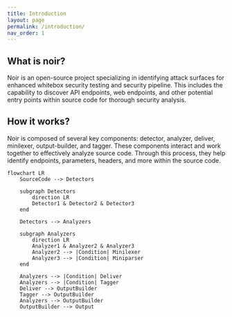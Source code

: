 ```yaml
---
title: Introduction
layout: page
permalink: /introduction/
nav_order: 1
---
```


## What is noir?
Noir is an open-source project specializing in identifying attack surfaces for enhanced whitebox security testing and security pipeline. This includes the capability to discover API endpoints, web endpoints, and other potential entry points within source code for thorough security analysis.

## How it works?

Noir is composed of several key components: detector, analyzer, deliver, minilexer, output-builder, and tagger. These components interact and work together to effectively analyze source code. Through this process, they help identify endpoints, parameters, headers, and more within the source code.

```mermaid
flowchart LR
    SourceCode --> Detectors

    subgraph Detectors
        direction LR
        Detector1 & Detector2 & Detector3
    end

    Detectors --> Analyzers

    subgraph Analyzers
        direction LR
        Analyzer1 & Analyzer2 & Analyzer3
        Analyzer2 --> |Condition| Minilexer
        Analyzer3 --> |Condition| Miniparser
    end

    Analyzers --> |Condition| Deliver
    Analyzers --> |Condition| Tagger
    Deliver --> OutputBuilder
    Tagger --> OutputBuilder
    Analyzers --> OutputBuilder
    OutputBuilder --> Output

```
